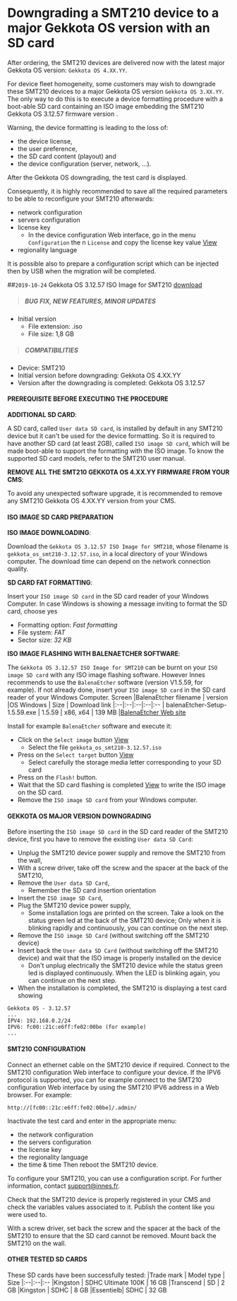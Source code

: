 # Downgrading a SMT210 device to a major Gekkota OS version with an SD card

After ordering, the SMT210 devices are delivered now with the latest major Gekkota OS version: `Gekkota OS 4.XX.YY`.

For device fleet homogeneity, some customers may wish to downgrade these SMT210 devices to a major Gekkota OS version `Gekkota OS 3.XX.YY`.
The only way to do this is to execute a device formatting procedure with a boot-able SD card containing an ISO image embedding the SMT210 Gekkota OS 3.12.57 firmware version .

Warning, the device formatting is leading to the loss of:

- the device license,
- the user preference,
- the SD card content (playout) and
- the device configuration (server, network, ...).

After the Gekkota OS downgrading, the test card is displayed.

Consequently, it is highly recommended to save all the required parameters to be able to reconfigure your SMT210 afterwards:

- network configuration
- servers configuration
- license key
	- In the device configuration Web interface, go in the menu ```Configuration``` the n ```License``` and copy the license key value [View](https://github.com/innes-labs/archives/blob/main/downloads/application-notes/smt210_downgrade_to_gekkota-os_3/qeedji-license.jpg)
- regionality language

It is possible also to prepare a configuration script which can be injected then by USB when the migration will be completed.

##`2019-10-24` Gekkota OS 3.12.57 ISO Image for SMT210 [download](https://github.com/innes-labs/archives/blob/main/downloads/application-notes/smt210_downgrade_to_gekkota-os_3/gekkota_os_smt210-3.12.57.iso)
>##### **BUG FIX, NEW FEATURES, MINOR UPDATES**
- Initial version
    - File extension: .iso
    - File size: 1,8 GB
>##### **COMPATIBILITIES**
- Device: SMT210
- Initial version before downgrading: Gekkota OS 4.XX.YY
- Version after the downgrading is completed: Gekkota OS 3.12.57

#### **PREREQUISITE BEFORE EXECUTING THE PROCEDURE**

**ADDITIONAL SD CARD**:

A SD card, called `User data SD card`, is installed by default in any SMT210 device but it can't be used for the device formatting. So it is required to have another SD card (at least 2GB), called `ISO image SD card`, which will be made boot-able to support the formatting with the ISO image. To know the supported SD card models, refer to the SMT210 user manual.

**REMOVE ALL THE SMT210 GEKKOTA OS 4.XX.YY FIRMWARE FROM YOUR CMS**:

To avoid any unexpected software upgrade, it is recommended to remove any SMT210 Gekkota OS 4.XX.YY version from your CMS.

#### **ISO IMAGE SD CARD PREPARATION**

**ISO IMAGE DOWNLOADING**:

Download the `Gekkota OS 3.12.57 ISO Image for SMT210`, whose filename is ```gekkota_os_smt210-3.12.57.iso```, in a local directory of your Windows computer. The download time can depend on the network connection quality.

**SD CARD FAT FORMATTING**:

Insert your `ISO image SD card` in the SD card reader of your Windows Computer. In case Windows is showing a message inviting to format the SD card, choose yes
- Formatting option: *Fast formatting*
- File system: *FAT*
- Sector size: *32 KB*

**ISO IMAGE FLASHING WITH BALENAETCHER SOFTWARE**:

The `Gekkota OS 3.12.57 ISO Image for SMT210` can be burnt on your `ISO image SD card` with any ISO image flashing software.
However Innes recommends to use the `BalenaEtcher` software (version V1.5.59, for example). If not already done, insert your `ISO image SD card` in the SD card reader of your Windows Computer.
Screen
|BalenaEtcher filename | version |OS Windows | Size | Download link
|:--|:--|:--|:--|:--
| balenaEtcher-Setup-1.5.59.exe | 1.5.59 | x86, x64 | 139 MB |[BalenaEtcher Web site](https://www.balena.io/etcher/)

Install for example `BalenaEtcher` software and execute it:

- Click on the `Select image` button [View](https://github.com/innes-labs/archives/blob/main/downloads/application-notes/smt210_downgrade_to_gekkota-os_3/balenaEtcher_select_image.jpg)
    - Select the file ```gekkota_os_smt210-3.12.57.iso```
- Press on the `Select target` button [View](https://github.com/innes-labs/archives/blob/main/downloads/application-notes/smt210_downgrade_to_gekkota-os_3/balenaEtcher_select_target.jpg)
    - Select carefully the storage media letter corresponding to your SD card
- Press on the `Flash!` button.
- Wait that the SD card flashing is completed [View](https://github.com/innes-labs/archives/blob/main/downloads/application-notes/smt210_downgrade_to_gekkota-os_3/balenaEtcher_flashing.jpg) to write the ISO image on the SD card.
- Remove the `ISO image SD card` from your Windows computer.

#### **GEKKOTA OS MAJOR VERSION DOWNGRADING**

Before inserting the `ISO image SD card` in the SD card reader of the SMT210 device, first you have to remove the existing `User data SD Card`:

- Unplug the SMT210 device power supply and remove the SMT210 from the wall,
- With a screw driver, take off the screw and the spacer at the back of the SMT210,
- Remove the `User data SD Card`,
    - Remember the SD card insertion orientation
- Insert the `ISO image SD Card`,
- Plug the SMT210 device power supply,
    - Some installation logs are printed on the screen. Take a look on the status green led at the back of the SMT210 device; Only when it is blinking rapidly and continuously, you can continue on the next step.
- Remove the `ISO image SD Card` (without switching off the SMT210 device)
- Insert back the `User data SD Card` (without switching off the SMT210 device) and wait that the ISO image is properly installed on the device
    - Don't unplug electrically the SMT210 device while the status green led is displayed continuously. When the LED is blinking again, you can continue on the next step.
- When the installation is completed, the SMT210 is displaying a test card showing
```
Gekkota OS - 3.12.57
...
IPV4: 192.168.0.2/24
IPV6: fc00::21c:e6ff:fe02:00be (for example)
...
```
#### **SMT210 CONFIGURATION**
Connect an ethernet cable on the SMT210 device if required.
Connect to the SMT210 configuration Web interface to configure your device. If the IPV6 protocol is supported, you can for example connect to the SMT210 configuration Web interface by using the SMT210 IPV6 address in a Web browser. For example:
```
http://[fc00::21c:e6ff:fe02:00be]/.admin/
```

Inactivate the test card and enter in the appropriate menu:

- the network configuration
- the servers configuration
- the license key
- the regionality language
- the time & time
Then reboot the SMT210 device.

To configure your SMT210, you can use a configuration script.
For further information, contact support@innes.fr.

Check that the SMT210 device is properly registered in your CMS and check the variables values associated to it.
Publish the content like you were used to.

With a screw driver, set back the screw and the spacer at the back of the SMT210 to ensure that the SD card cannot be removed.
Mount back the SMT210 on the wall.

#### **OTHER TESTED SD CARDS**
These SD cards have been successfully tested:
|Trade mark | Model type | Size
|:--|:--|:--
|Kingston  | SDHC Ultimate 100K | 16 GB
|Transcend | SD                 |  2 GB
|Kingston  | SDHC               |  8 GB
|Essentielb| SDHC               | 32 GB

